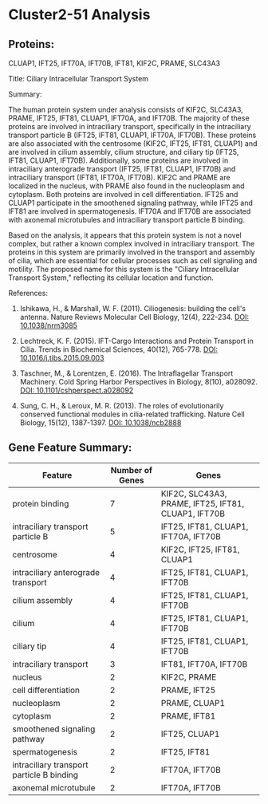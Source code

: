 # Cluster2-51 Analysis

## Proteins: 

CLUAP1, IFT25, IFT70A, IFT70B, IFT81, KIF2C, PRAME, SLC43A3

Title: Ciliary Intracellular Transport System

Summary:

The human protein system under analysis consists of KIF2C, SLC43A3, PRAME, IFT25, IFT81, CLUAP1, IFT70A, and IFT70B. The majority of these proteins are involved in intraciliary transport, specifically in the intraciliary transport particle B (IFT25, IFT81, CLUAP1, IFT70A, IFT70B). These proteins are also associated with the centrosome (KIF2C, IFT25, IFT81, CLUAP1) and are involved in cilium assembly, cilium structure, and ciliary tip (IFT25, IFT81, CLUAP1, IFT70B). Additionally, some proteins are involved in intraciliary anterograde transport (IFT25, IFT81, CLUAP1, IFT70B) and intraciliary transport (IFT81, IFT70A, IFT70B). KIF2C and PRAME are localized in the nucleus, with PRAME also found in the nucleoplasm and cytoplasm. Both proteins are involved in cell differentiation. IFT25 and CLUAP1 participate in the smoothened signaling pathway, while IFT25 and IFT81 are involved in spermatogenesis. IFT70A and IFT70B are associated with axonemal microtubules and intraciliary transport particle B binding.

Based on the analysis, it appears that this protein system is not a novel complex, but rather a known complex involved in intraciliary transport. The proteins in this system are primarily involved in the transport and assembly of cilia, which are essential for cellular processes such as cell signaling and motility. The proposed name for this system is the "Ciliary Intracellular Transport System," reflecting its cellular location and function.

References:

1. Ishikawa, H., & Marshall, W. F. (2011). Ciliogenesis: building the cell's antenna. Nature Reviews Molecular Cell Biology, 12(4), 222-234. [DOI: 10.1038/nrm3085](https://www.nature.com/articles/nrm3085)

2. Lechtreck, K. F. (2015). IFT-Cargo Interactions and Protein Transport in Cilia. Trends in Biochemical Sciences, 40(12), 765-778. [DOI: 10.1016/j.tibs.2015.09.003](https://www.sciencedirect.com/science/article/pii/S0968000415001621)

3. Taschner, M., & Lorentzen, E. (2016). The Intraflagellar Transport Machinery. Cold Spring Harbor Perspectives in Biology, 8(10), a028092. [DOI: 10.1101/cshperspect.a028092](https://cshperspectives.cshlp.org/content/8/10/a028092)

4. Sung, C. H., & Leroux, M. R. (2013). The roles of evolutionarily conserved functional modules in cilia-related trafficking. Nature Cell Biology, 15(12), 1387-1397. [DOI: 10.1038/ncb2888](https://www.nature.com/articles/ncb2888)

## Gene Feature Summary: 

| Feature | Number of Genes | Genes |
| --- | --- | --- |
| protein binding | 7 | KIF2C, SLC43A3, PRAME, IFT25, IFT81, CLUAP1, IFT70B |
| intraciliary transport particle B | 5 | IFT25, IFT81, CLUAP1, IFT70A, IFT70B |
| centrosome | 4 | KIF2C, IFT25, IFT81, CLUAP1 |
| intraciliary anterograde transport | 4 | IFT25, IFT81, CLUAP1, IFT70B |
| cilium assembly | 4 | IFT25, IFT81, CLUAP1, IFT70B |
| cilium | 4 | IFT25, IFT81, CLUAP1, IFT70B |
| ciliary tip | 4 | IFT25, IFT81, CLUAP1, IFT70B |
| intraciliary transport | 3 | IFT81, IFT70A, IFT70B |
| nucleus | 2 | KIF2C, PRAME |
| cell differentiation | 2 | PRAME, IFT25 |
| nucleoplasm | 2 | PRAME, CLUAP1 |
| cytoplasm | 2 | PRAME, IFT81 |
| smoothened signaling pathway | 2 | IFT25, CLUAP1 |
| spermatogenesis | 2 | IFT25, IFT81 |
| intraciliary transport particle B binding | 2 | IFT70A, IFT70B |
| axonemal microtubule | 2 | IFT70A, IFT70B |

